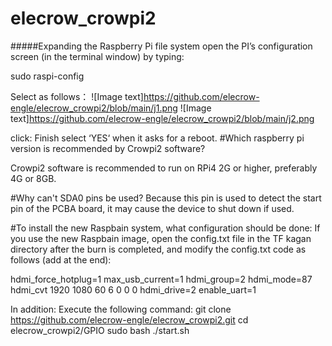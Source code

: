 # elecrow_crowpi2

#####Expanding the Raspberry Pi file system
open the PI’s configuration screen (in the terminal window) by typing:

sudo raspi-config

Select as follows：
![Image text]https://github.com/elecrow-engle/elecrow_crowpi2/blob/main/j1.png
![Image text]https://github.com/elecrow-engle/elecrow_crowpi2/blob/main/j2.png

click:
Finish
select ‘YES‘ when it asks for a reboot.
#Which raspberry pi version is recommended by Crowpi2 software?

Crowpi2 software is recommended to run on RPi4 2G or higher, preferably 4G or 8GB.

#Why can't SDA0 pins be used?
Because this pin is used to detect the start pin of the PCBA board, it may cause the device to shut down if used.


#To install the new Raspbain system, what configuration should be done:
If you use the new Raspbain image, open the config.txt file in the TF kagan directory after the burn is completed, and modify the config.txt code as follows (add at the end):


hdmi_force_hotplug=1
max_usb_current=1
hdmi_group=2
hdmi_mode=87
hdmi_cvt 1920 1080 60 6 0 0 0
hdmi_drive=2
enable_uart=1


In addition:
Execute the following command:
git clone https://github.com/elecrow-engle/elecrow_crowpi2.git
cd elecrow_crowpi2/GPIO
sudo bash ./start.sh 







